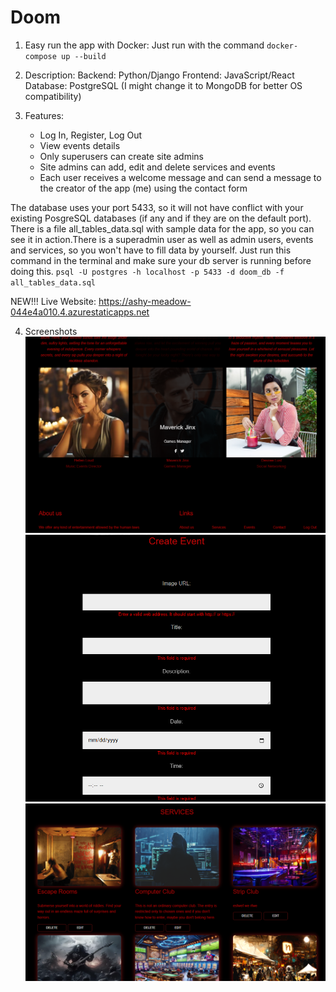 # Doom
1. Easy run the app with Docker:
    Just run with the command `docker-compose up --build`    

2. Description:
    Backend: Python/Django
    Frontend: JavaScript/React
    Database: PostgreSQL (I might change it to MongoDB for better OS compatibility)

3. Features:
    - Log In, Register, Log Out
    - View events details
    - Only superusers can create site admins
    - Site admins can add, edit and delete services and events
    - Each user receives a welcome message and can send a message to the creator of the app (me) using the contact form

The database uses your port 5433, so it will not have conflict with your existing PosgreSQL databases (if any and if they are on the default port).
There is a file all_tables_data.sql with sample data for the app, so you can see it in action.There is a superadmin user as well as admin users, events and services, so you won't have to fill data by yourself. Just run this command in the terminal and make sure your db server is running before doing this.
`psql -U postgres -h localhost -p 5433 -d doom_db -f all_tables_data.sql`

NEW!!!
Live Website: https://ashy-meadow-044e4a010.4.azurestaticapps.net


4. Screenshots
![alt text](image.png)
![alt text](image-1.png)
![alt text](image-2.png)